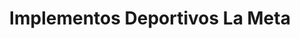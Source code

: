 ---
title: "Implementos Deportivos La Meta"
url: /guadalupe/implementos-deportivos-la-meta/
shop: deportes
---